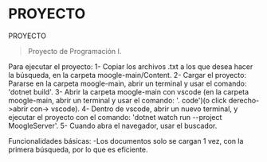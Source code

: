 # PROYECTO
PROYECTO
> Proyecto de Programación I.

 Para ejecutar el proyecto:
 1- Copiar los archivos .txt a los que desea hacer la búsqueda, en la carpeta moogle-main/Content. 
 2- Cargar el proyecto: Pararse en la carpeta moogle-main, abrir un terminal y usar el comando: 'dotnet build'.
 3- Abrir la carpeta moogle-main con vscode (en la carpeta moogle-main, abrir un terminal y usar el comando: '. code')(o click derecho->abrir con-> vscode).
 4- Dentro de vscode, abrir un nuevo terminal, y ejecutar el proyecto con el comando: 'dotnet watch run --project MoogleServer'.
 5- Cuando abra el navegador, usar el buscador. 
 
 Funcionalidades básicas:
 -Los documentos solo se cargan 1 vez, con la primera búsqueda, por lo que es eficiente.
